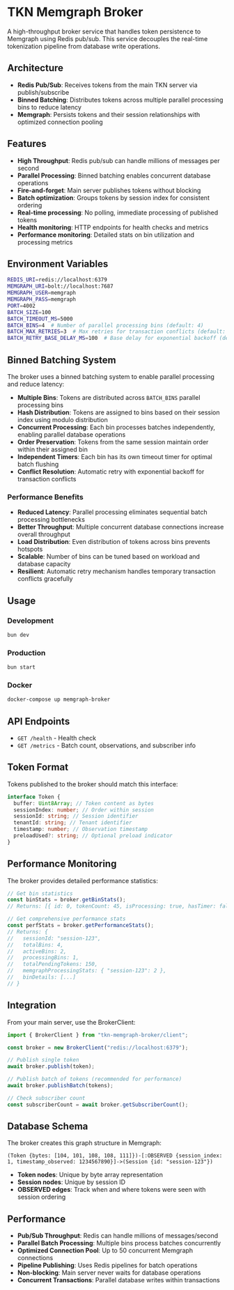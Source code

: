 # TKN Memgraph Broker

A high-throughput broker service that handles token persistence to Memgraph using Redis pub/sub. This service decouples the real-time tokenization pipeline from database write operations.

## Architecture

- **Redis Pub/Sub**: Receives tokens from the main TKN server via publish/subscribe
- **Binned Batching**: Distributes tokens across multiple parallel processing bins to reduce latency
- **Memgraph**: Persists tokens and their session relationships with optimized connection pooling

## Features

- **High Throughput**: Redis pub/sub can handle millions of messages per second
- **Parallel Processing**: Binned batching enables concurrent database operations
- **Fire-and-forget**: Main server publishes tokens without blocking
- **Batch optimization**: Groups tokens by session index for consistent ordering
- **Real-time processing**: No polling, immediate processing of published tokens
- **Health monitoring**: HTTP endpoints for health checks and metrics
- **Performance monitoring**: Detailed stats on bin utilization and processing metrics

## Environment Variables

```bash
REDIS_URI=redis://localhost:6379
MEMGRAPH_URI=bolt://localhost:7687
MEMGRAPH_USER=memgraph
MEMGRAPH_PASS=memgraph
PORT=4002
BATCH_SIZE=100
BATCH_TIMEOUT_MS=5000
BATCH_BINS=4  # Number of parallel processing bins (default: 4)
BATCH_MAX_RETRIES=3  # Max retries for transaction conflicts (default: 3)
BATCH_RETRY_BASE_DELAY_MS=100  # Base delay for exponential backoff (default: 100ms)
```

## Binned Batching System

The broker uses a binned batching system to enable parallel processing and reduce latency:

- **Multiple Bins**: Tokens are distributed across `BATCH_BINS` parallel processing bins
- **Hash Distribution**: Tokens are assigned to bins based on their session index using modulo distribution
- **Concurrent Processing**: Each bin processes batches independently, enabling parallel database operations
- **Order Preservation**: Tokens from the same session maintain order within their assigned bin
- **Independent Timers**: Each bin has its own timeout timer for optimal batch flushing
- **Conflict Resolution**: Automatic retry with exponential backoff for transaction conflicts

### Performance Benefits

- **Reduced Latency**: Parallel processing eliminates sequential batch processing bottlenecks
- **Better Throughput**: Multiple concurrent database connections increase overall throughput
- **Load Distribution**: Even distribution of tokens across bins prevents hotspots
- **Scalable**: Number of bins can be tuned based on workload and database capacity
- **Resilient**: Automatic retry mechanism handles temporary transaction conflicts gracefully

## Usage

### Development

```bash
bun dev
```

### Production

```bash
bun start
```

### Docker

```bash
docker-compose up memgraph-broker
```

## API Endpoints

- `GET /health` - Health check
- `GET /metrics` - Batch count, observations, and subscriber info

## Token Format

Tokens published to the broker should match this interface:

```typescript
interface Token {
  buffer: Uint8Array; // Token content as bytes
  sessionIndex: number; // Order within session
  sessionId: string; // Session identifier
  tenantId: string; // Tenant identifier
  timestamp: number; // Observation timestamp
  preloadUsed?: string; // Optional preload indicator
}
```

## Performance Monitoring

The broker provides detailed performance statistics:

```typescript
// Get bin statistics
const binStats = broker.getBinStats();
// Returns: [{ id: 0, tokenCount: 45, isProcessing: true, hasTimer: false }, ...]

// Get comprehensive performance stats
const perfStats = broker.getPerformanceStats();
// Returns: {
//   sessionId: "session-123",
//   totalBins: 4,
//   activeBins: 2,
//   processingBins: 1,
//   totalPendingTokens: 150,
//   memgraphProcessingStats: { "session-123": 2 },
//   binDetails: [...]
// }
```

## Integration

From your main server, use the BrokerClient:

```typescript
import { BrokerClient } from "tkn-memgraph-broker/client";

const broker = new BrokerClient("redis://localhost:6379");

// Publish single token
await broker.publish(token);

// Publish batch of tokens (recommended for performance)
await broker.publishBatch(tokens);

// Check subscriber count
const subscriberCount = await broker.getSubscriberCount();
```

## Database Schema

The broker creates this graph structure in Memgraph:

```
(Token {bytes: [104, 101, 108, 108, 111]})-[:OBSERVED {session_index: 1, timestamp_observed: 1234567890}]->(Session {id: "session-123"})
```

- **Token nodes**: Unique by byte array representation
- **Session nodes**: Unique by session ID
- **OBSERVED edges**: Track when and where tokens were seen with session ordering

## Performance

- **Pub/Sub Throughput**: Redis can handle millions of messages/second
- **Parallel Batch Processing**: Multiple bins process batches concurrently
- **Optimized Connection Pool**: Up to 50 concurrent Memgraph connections
- **Pipeline Publishing**: Uses Redis pipelines for batch operations
- **Non-blocking**: Main server never waits for database operations
- **Concurrent Transactions**: Parallel database writes within transactions
